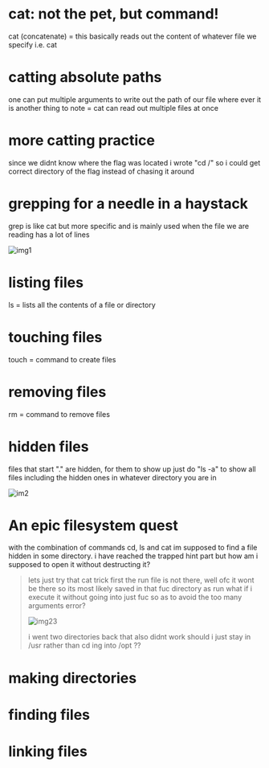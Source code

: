 # cat: not the pet, but command!

cat (concatenate) =  this basically reads out the content of whatever file we specify
i.e. cat <file>

# catting absolute paths

one can put multiple arguments to write out the path of our file where ever it is
another thing to note = cat can read out multiple files at once

# more catting practice

since we didnt know where the flag was located i wrote "cd /" so i could get correct directory of the flag instead of chasing it around

# grepping for a needle in a haystack

grep is like cat but more specific and is mainly used when the file we are reading has a lot of lines

![img1](https://github.com/user-attachments/assets/c06fac02-4a84-4270-8c40-4174267473da)

# listing files

ls = lists all the contents of a file or directory

# touching files

touch = command to create files

# removing files

rm = command to remove files

# hidden files

files that start "." are hidden, for them to show up just do "ls -a" to show all files including the hidden ones in whatever directory you are in

![im2](https://github.com/user-attachments/assets/e2ad0dac-1add-4a25-83b0-d85cb6e321db)

# An epic filesystem quest

with the combination of commands cd, ls and cat im supposed to find a file hidden in some directory. i have reached the trapped hint part but how am i supposed to open it without destructing it? 
> lets just try that cat trick first 
> the run file is not there, well ofc it wont be there so its most likely saved in that fuc directory as run what if i execute it without going into just fuc so as to avoid the too many arguments error?
> 
> ![img23](https://github.com/user-attachments/assets/f1836384-24fb-4f75-8325-cdc88bc2bbe4)
>
> i went two directories back that also didnt work should i just stay in /usr rather than cd ing into /opt ??


# making directories

# finding files

# linking files
